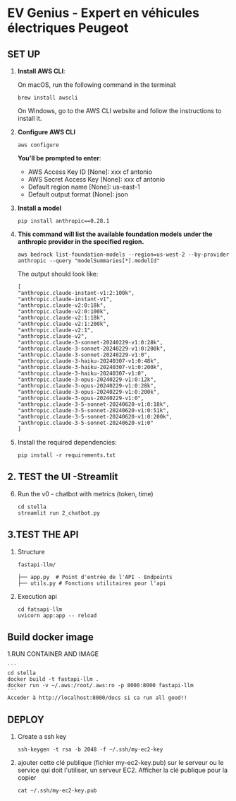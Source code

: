 
# EV Genius - Expert en véhicules électriques Peugeot



## SET UP 

1. **Install AWS CLI**:

    On macOS, run the following command in the terminal:

    ```
    brew install awscli
    ```

    On Windows, go to the AWS CLI website and follow the instructions to install it.

2. **Configure AWS CLI**

    ```
    aws configure
    ```

    **You'll be prompted to enter**:
    - AWS Access Key ID [None]: xxx cf antonio
    - AWS Secret Access Key [None]: xxx cf antonio
    - Default region name [None]: us-east-1
    - Default output format [None]: json

3. **Install a model**

    ```
    pip install anthropic==0.28.1
    ```

4. **This command will list the available foundation models under the anthropic provider in the specified region.**

    ```
    aws bedrock list-foundation-models --region=us-west-2 --by-provider anthropic --query "modelSummaries[*].modelId"
    ```

    The output should look like:

    ```
    [
    "anthropic.claude-instant-v1:2:100k",
    "anthropic.claude-instant-v1",
    "anthropic.claude-v2:0:18k",
    "anthropic.claude-v2:0:100k",
    "anthropic.claude-v2:1:18k",
    "anthropic.claude-v2:1:200k",
    "anthropic.claude-v2:1",
    "anthropic.claude-v2",
    "anthropic.claude-3-sonnet-20240229-v1:0:28k",
    "anthropic.claude-3-sonnet-20240229-v1:0:200k",
    "anthropic.claude-3-sonnet-20240229-v1:0",
    "anthropic.claude-3-haiku-20240307-v1:0:48k",
    "anthropic.claude-3-haiku-20240307-v1:0:200k",
    "anthropic.claude-3-haiku-20240307-v1:0",
    "anthropic.claude-3-opus-20240229-v1:0:12k",
    "anthropic.claude-3-opus-20240229-v1:0:28k",
    "anthropic.claude-3-opus-20240229-v1:0:200k",
    "anthropic.claude-3-opus-20240229-v1:0",
    "anthropic.claude-3-5-sonnet-20240620-v1:0:18k",
    "anthropic.claude-3-5-sonnet-20240620-v1:0:51k",
    "anthropic.claude-3-5-sonnet-20240620-v1:0:200k",
    "anthropic.claude-3-5-sonnet-20240620-v1:0"
    ]
    ```

5. Install the required dependencies:

    ```
    pip install -r requirements.txt
    ```


## 2. TEST the UI -Streamlit  

6. Run the v0 - chatbot with metrics (token, time)

    ```
    cd stella
    streamlit run 2_chatbot.py
    ```


## 3.TEST THE API

1. Structure
    ```
    fastapi-llm/

    ├── app.py  # Point d'entrée de l'API - Endpoints
    ├── utils.py # Fonctions utilitaires pour l'api

    ```

2. Execution api

    ```
    cd fatsapi-llm
    uvicorn app:app -- reload

    ```

## Build docker image

1.RUN CONTAINER AND IMAGE

    ```
    cd stella
    docker build -t fastapi-llm .
    docker run -v ~/.aws:/root/.aws:ro -p 8000:8000 fastapi-llm
    ```
    Acceder à http://localhost:8000/docs si ca run all good!!
    

## DEPLOY

1. Create a ssh key
    ```
    ssh-keygen -t rsa -b 2048 -f ~/.ssh/my-ec2-key

    ```
2. ajouter cette clé publique (fichier my-ec2-key.pub) sur le serveur ou le service qui doit l'utiliser, un serveur EC2.
Afficher la clé publique pour la copier

    ```
    cat ~/.ssh/my-ec2-key.pub
    ```

